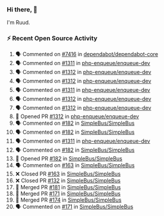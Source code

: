 ### Hi there, 👋

I'm Ruud.
 
### :zap: Recent Open Source Activity

<!--START_SECTION:activity-->
1. 🗣 Commented on [#7416](https://github.com/dependabot/dependabot-core/issues/7416#issuecomment-1683465225) in [dependabot/dependabot-core](https://github.com/dependabot/dependabot-core)
2. 🗣 Commented on [#1311](https://github.com/php-enqueue/enqueue-dev/pull/1311#issuecomment-1682167966) in [php-enqueue/enqueue-dev](https://github.com/php-enqueue/enqueue-dev)
3. 🗣 Commented on [#1312](https://github.com/php-enqueue/enqueue-dev/pull/1312#issuecomment-1682167215) in [php-enqueue/enqueue-dev](https://github.com/php-enqueue/enqueue-dev)
4. 🗣 Commented on [#1312](https://github.com/php-enqueue/enqueue-dev/pull/1312#issuecomment-1682157077) in [php-enqueue/enqueue-dev](https://github.com/php-enqueue/enqueue-dev)
5. 🗣 Commented on [#1311](https://github.com/php-enqueue/enqueue-dev/pull/1311#issuecomment-1682086248) in [php-enqueue/enqueue-dev](https://github.com/php-enqueue/enqueue-dev)
6. 🗣 Commented on [#1312](https://github.com/php-enqueue/enqueue-dev/pull/1312#issuecomment-1682075974) in [php-enqueue/enqueue-dev](https://github.com/php-enqueue/enqueue-dev)
7. 🗣 Commented on [#1312](https://github.com/php-enqueue/enqueue-dev/pull/1312#issuecomment-1681742704) in [php-enqueue/enqueue-dev](https://github.com/php-enqueue/enqueue-dev)
8. 💪 Opened PR [#1312](https://github.com/php-enqueue/enqueue-dev/pull/1312) in [php-enqueue/enqueue-dev](https://github.com/php-enqueue/enqueue-dev)
9. 🗣 Commented on [#182](https://github.com/SimpleBus/SimpleBus/pull/182#issuecomment-1681060210) in [SimpleBus/SimpleBus](https://github.com/SimpleBus/SimpleBus)
10. 🗣 Commented on [#182](https://github.com/SimpleBus/SimpleBus/pull/182#issuecomment-1681029340) in [SimpleBus/SimpleBus](https://github.com/SimpleBus/SimpleBus)
11. 🗣 Commented on [#1311](https://github.com/php-enqueue/enqueue-dev/pull/1311#issuecomment-1680925387) in [php-enqueue/enqueue-dev](https://github.com/php-enqueue/enqueue-dev)
12. 🗣 Commented on [#182](https://github.com/SimpleBus/SimpleBus/pull/182#issuecomment-1680907068) in [SimpleBus/SimpleBus](https://github.com/SimpleBus/SimpleBus)
13. 💪 Opened PR [#182](https://github.com/SimpleBus/SimpleBus/pull/182) in [SimpleBus/SimpleBus](https://github.com/SimpleBus/SimpleBus)
14. 🗣 Commented on [#163](https://github.com/SimpleBus/SimpleBus/pull/163#issuecomment-1680896444) in [SimpleBus/SimpleBus](https://github.com/SimpleBus/SimpleBus)
15. ❌ Closed PR [#163](https://github.com/SimpleBus/SimpleBus/pull/163) in [SimpleBus/SimpleBus](https://github.com/SimpleBus/SimpleBus)
16. ❌ Closed PR [#132](https://github.com/SimpleBus/SimpleBus/pull/132) in [SimpleBus/SimpleBus](https://github.com/SimpleBus/SimpleBus)
17. 🎉 Merged PR [#181](https://github.com/SimpleBus/SimpleBus/pull/181) in [SimpleBus/SimpleBus](https://github.com/SimpleBus/SimpleBus)
18. 🎉 Merged PR [#171](https://github.com/SimpleBus/SimpleBus/pull/171) in [SimpleBus/SimpleBus](https://github.com/SimpleBus/SimpleBus)
19. 🎉 Merged PR [#174](https://github.com/SimpleBus/SimpleBus/pull/174) in [SimpleBus/SimpleBus](https://github.com/SimpleBus/SimpleBus)
20. 🗣 Commented on [#171](https://github.com/SimpleBus/SimpleBus/pull/171#issuecomment-1680882897) in [SimpleBus/SimpleBus](https://github.com/SimpleBus/SimpleBus)
<!--END_SECTION:activity-->
